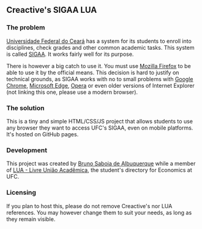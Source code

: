 ## Creactive's SIGAA LUA ##

### The problem ###
[Universidade Federal do Ceará](http://ufc.br) has a system for its students to enroll into disciplines, check grades and other common academic tasks. This system is called [SIGAA](https://si3.ufc.br/). It works fairly well for its purpose. 

There is however a big catch to use it. You must use [Mozilla Firefox](https://www.mozilla.org/firefox) to be able to use it by the official means. This decision is hard to justify on technical grounds, as SIGAA works with no to small problems with [Google Chrome](https://www.google.com/chrome/browser/desktop/), [Microsoft Edge](https://www.microsoft.com/en-us/windows/microsoft-edge), [Opera](https://www.opera.com) or even older versions of Internet Explorer (not linking this one, please use a modern browser).

### The solution ###
This is a tiny and simple HTML/CSS/JS project that allows students to use any browser they want to access UFC's SIGAA, even on mobile platforms. It's hosted on GitHub pages.

### Development ###
This project was created by [Bruno Saboia de Albuquerque](https://github.com/brunosaboia) while a member of [LUA - Livre União Acadêmica](http://caeco.org), the student's directory for Economics at UFC.


### Licensing ###
If you plan to host this, please do not remove Creactive's nor LUA references. You may however change them to suit your needs, as long as they remain visible.